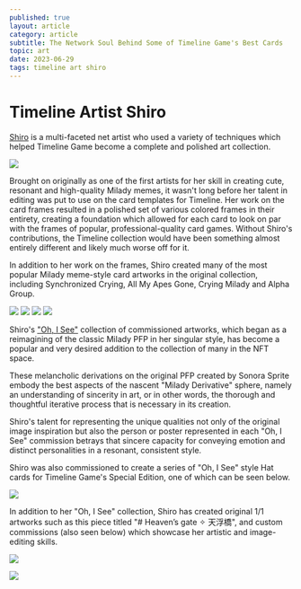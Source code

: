 ```yaml
---
published: true
layout: article
category: article
subtitle: The Network Soul Behind Some of Timeline Game's Best Cards
topic: art
date: 2023-06-29
tags: timeline art shiro
---
```


# Timeline Artist Shiro

[Shiro](https://twitter.com/shiro57102) is a multi-faceted net artist who used a variety of techniques which helped Timeline Game become a complete and polished art collection.

![](https://pbs.twimg.com/media/FzVfVAlXoAcJe_C?format=jpg&name=large)

Brought on originally as one of the first artists for her skill in creating cute, resonant and high-quality Milady memes, it wasn't long before her talent in editing was put to use on the card templates for Timeline. Her work on the card frames resulted in a polished set of various colored frames in their entirety, creating a foundation which allowed for each card to look on par with the frames of popular, professional-quality card games. Without Shiro's contributions, the Timeline collection would have been something almost entirely different and likely much worse off for it.

In addition to her work on the frames, Shiro created many of the most popular Milady meme-style card artworks in the original collection, including Synchronized Crying, All My Apes Gone, Crying Milady and Alpha Group.

![](https://dl.openseauserdata.com/cache/originImage/files/295b2862f78183929441a9e562e0fcc4.png)
![](https://dl.openseauserdata.com/cache/originImage/files/564e701b6b9167e395e9609e28535393.png)
![](https://dl.openseauserdata.com/cache/originImage/files/95cda31ebe51d1b8daf345d859f89bc2.png)
![](https://dl.openseauserdata.com/cache/originImage/files/9080cc4b2a84b44f33708aa2f7a88f67.png)

Shiro's ["Oh, I See"](https://twitter.com/shiro57102) collection of commissioned artworks, which began as a reimagining of the classic Milady PFP in her singular style, has become a popular and very desired addition to the collection of many in the NFT space. 

These melancholic derivations on the original PFP created by Sonora Sprite embody the best aspects of the nascent "Milady Derivative" sphere, namely an understanding of sincerity in art, or in other words, the thorough and thoughtful iterative process that is necessary in its creation.

Shiro's talent for representing the unique qualities not only of the original image inspiration but also the person or poster represented in each "Oh, I See" commission betrays that sincere capacity for conveying emotion and distinct personalities in a resonant, consistent style. 

Shiro was also commissioned to create a series of "Oh, I See" style Hat cards for Timeline Game's Special Edition, one of which can be seen below.

![](https://dl.openseauserdata.com/cache/originImage/files/6a6ed730db6b5a013700d3b73d0577b5.png)

In addition to her "Oh, I See" collection, Shiro has created original 1/1 artworks such as this piece titled "# Heaven’s gate ✧ 天浮橋", and custom commissions (also seen below) which showcase her artistic and image-editing skills.

![](https://dl.openseauserdata.com/cache/originImage/files/0e0bef1c5342448d08da458aedce427b.png)

![](https://dl.openseauserdata.com/cache/originImage/files/efc2d4c5d6da83170d0462ba20724855.png)